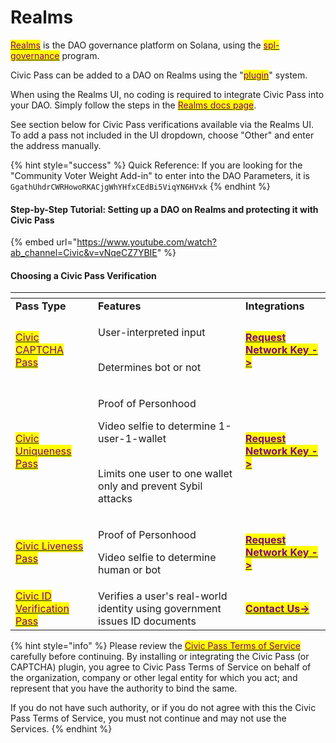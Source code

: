# Realms

[<mark style="color:purple;">Realms</mark>](https://realms.today) is the DAO governance platform on Solana, using the [<mark style="color:purple;">spl-governance</mark>](https://github.com/solana-labs/solana-program-library/tree/master/governance) program.

Civic Pass can be added to a DAO on Realms using the "[<mark style="color:purple;">plugin</mark>](https://github.com/solana-labs/governance-program-library)" system.

When using the Realms UI, no coding is required to integrate Civic Pass into your DAO. Simply follow the steps in the [<mark style="color:purple;">Realms docs page</mark>](https://docs.realms.today/Extra%20Guides/civic).

See section below for Civic Pass verifications available via the Realms UI. To add a pass not included in the UI dropdown, choose "Other" and enter the address manually.

{% hint style="success" %}
Quick Reference: If you are looking for the "Community Voter Weight Add-in" to enter into the DAO Parameters, it is `GgathUhdrCWRHowoRKACjgWhYHfxCEdBi5ViqYN6HVxk`
{% endhint %}

#### Step-by-Step Tutorial: Setting up a DAO on Realms and protecting it with Civic Pass

{% embed url="https://www.youtube.com/watch?ab_channel=Civic&v=vNqeCZ7YBIE" %}

#### Choosing a Civic Pass Verification

<table data-header-hidden data-full-width="false"><thead><tr><th></th><th></th><th></th></tr></thead><tbody><tr><td><strong>Pass Type</strong></td><td><strong>Features</strong></td><td><strong>Integrations</strong></td></tr><tr><td><a href="https://getpass.civic.com/?scope=captcha,uniqueness,liveness"><mark style="color:purple;">Civic CAPTCHA Pass</mark> </a></td><td><p>User-interpreted input</p><p><br>Determines bot or not</p></td><td><a href="https://share.hsforms.com/1OElIx6SpTjChCq9EZa4-Fwbzn0a"><mark style="color:purple;"><strong>Request Network Key -></strong></mark></a></td></tr><tr><td><a href="https://getpass.civic.com/?scope=uniqueness,liveness,captcha"><mark style="color:purple;">Civic Uniqueness Pass</mark></a></td><td><p>Proof of Personhood</p><p></p><p>Video selfie to determine 1-user-1-wallet</p><p><br>Limits one user to one wallet only and prevent Sybil attacks</p></td><td><a href="https://share.hsforms.com/1NhExhEX0Sf6NLptdGi4cAwbzn0a"><mark style="color:purple;"><strong>Request Network Key -></strong></mark></a></td></tr><tr><td><a href="https://getpass.civic.com/?scope=liveness,uniqueness,captcha"><mark style="color:purple;">Civic Liveness Pass</mark></a></td><td><p>Proof of Personhood</p><p></p><p>Video selfie to determine human or bot</p></td><td><a href="https://share.hsforms.com/1pkdva9v2Q_yAKALLIrPAVwbzn0a"><mark style="color:purple;"><strong>Request Network Key -></strong></mark></a></td></tr><tr><td><a href="https://getpass.civic.com/?pass=identity"><mark style="color:purple;">Civic ID Verification Pass</mark></a></td><td>Verifies a user's real-world identity using government issues ID documents</td><td><a href="https://share.hsforms.com/1Z4QgWNh0RN2-81jJDcrN2Qbzn0a"><mark style="color:purple;"><strong>Contact Us-></strong></mark></a></td></tr></tbody></table>

{% hint style="info" %}
Please review the [<mark style="color:purple;">Civic Pass Terms of Service</mark>](https://www.civic.com/legal/terms-of-service-civic-pass-v1/) carefully before continuing. By installing or integrating the Civic Pass (or CAPTCHA) plugin, you agree to Civic Pass Terms of Service on behalf of the organization, company or other legal entity for which you act; and represent that you have the authority to bind the same.

If you do not have such authority, or if you do not agree with this the Civic Pass Terms of Service, you must not continue and may not use the Services.
{% endhint %}
